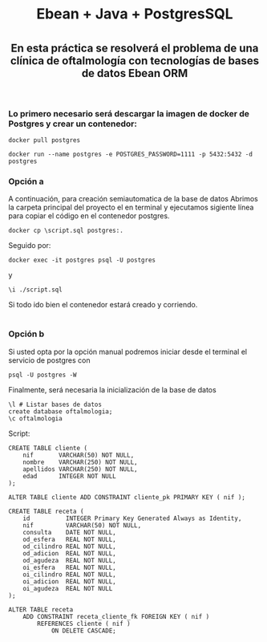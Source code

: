 
<center>
<h1> Ebean + Java + PostgresSQL<h1>
<h2>En esta práctica se resolverá el problema de una clínica de oftalmología con tecnologías de bases de datos Ebean ORM</h2>
</center>
<br>

### Lo primero necesario será descargar la imagen de docker de Postgres y crear un contenedor:
```
docker pull postgres
```
```
docker run --name postgres -e POSTGRES_PASSWORD=1111 -p 5432:5432 -d postgres
```
### Opción a
A continuación, para creación semiautomatica de la base de datos
Abrimos la carpeta principal del proyecto el en terminal y ejecutamos sigiente línea para copiar el código en el contenedor postgres.
```
docker cp \script.sql postgres:.
```
Seguido por:
```
docker exec -it postgres psql -U postgres  
```
y 
```
\i ./script.sql 
```

Si todo ido bien el contenedor estará creado y corriendo. 
<br>
<br>

### Opción b
Si usted opta por la opción manual podremos iniciar desde el terminal el servicio de postgres con
```
psql -U postgres -W
```
Finalmente, será necesaria la inicialización de la base de datos
```
\l # Listar bases de datos
create database oftalmologia;
\c oftalmologia  

```
Script:
```
CREATE TABLE cliente (
    nif       VARCHAR(50) NOT NULL,
    nombre    VARCHAR(250) NOT NULL,
    apellidos VARCHAR(250) NOT NULL,
    edad      INTEGER NOT NULL
);

ALTER TABLE cliente ADD CONSTRAINT cliente_pk PRIMARY KEY ( nif );

CREATE TABLE receta (
    id          INTEGER Primary Key Generated Always as Identity,
    nif         VARCHAR(50) NOT NULL,
    consulta    DATE NOT NULL,
    od_esfera   REAL NOT NULL,
    od_cilindro REAL NOT NULL,
    od_adicion  REAL NOT NULL,
    od_agudeza  REAL NOT NULL,
    oi_esfera   REAL NOT NULL,
    oi_cilindro REAL NOT NULL,
    oi_adicion  REAL NOT NULL,
    oi_agudeza  REAL NOT NULL
);

ALTER TABLE receta
    ADD CONSTRAINT receta_cliente_fk FOREIGN KEY ( nif )
        REFERENCES cliente ( nif )
            ON DELETE CASCADE;
```